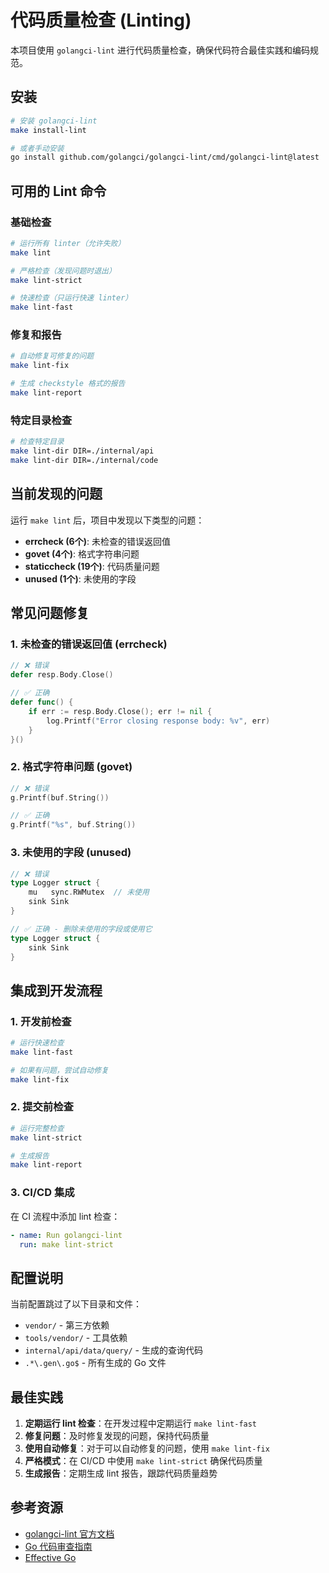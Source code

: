 # 代码质量检查 (Linting)

本项目使用 `golangci-lint` 进行代码质量检查，确保代码符合最佳实践和编码规范。

## 安装

```bash
# 安装 golangci-lint
make install-lint

# 或者手动安装
go install github.com/golangci/golangci-lint/cmd/golangci-lint@latest
```

## 可用的 Lint 命令

### 基础检查

```bash
# 运行所有 linter（允许失败）
make lint

# 严格检查（发现问题时退出）
make lint-strict

# 快速检查（只运行快速 linter）
make lint-fast
```

### 修复和报告

```bash
# 自动修复可修复的问题
make lint-fix

# 生成 checkstyle 格式的报告
make lint-report
```

### 特定目录检查

```bash
# 检查特定目录
make lint-dir DIR=./internal/api
make lint-dir DIR=./internal/code
```

## 当前发现的问题

运行 `make lint` 后，项目中发现以下类型的问题：

- **errcheck (6个)**: 未检查的错误返回值
- **govet (4个)**: 格式字符串问题
- **staticcheck (19个)**: 代码质量问题
- **unused (1个)**: 未使用的字段

## 常见问题修复

### 1. 未检查的错误返回值 (errcheck)

```go
// ❌ 错误
defer resp.Body.Close()

// ✅ 正确
defer func() {
    if err := resp.Body.Close(); err != nil {
        log.Printf("Error closing response body: %v", err)
    }
}()
```

### 2. 格式字符串问题 (govet)

```go
// ❌ 错误
g.Printf(buf.String())

// ✅ 正确
g.Printf("%s", buf.String())
```

### 3. 未使用的字段 (unused)

```go
// ❌ 错误
type Logger struct {
    mu   sync.RWMutex  // 未使用
    sink Sink
}

// ✅ 正确 - 删除未使用的字段或使用它
type Logger struct {
    sink Sink
}
```

## 集成到开发流程

### 1. 开发前检查

```bash
# 运行快速检查
make lint-fast

# 如果有问题，尝试自动修复
make lint-fix
```

### 2. 提交前检查

```bash
# 运行完整检查
make lint-strict

# 生成报告
make lint-report
```

### 3. CI/CD 集成

在 CI 流程中添加 lint 检查：

```yaml
- name: Run golangci-lint
  run: make lint-strict
```

## 配置说明

当前配置跳过了以下目录和文件：

- `vendor/` - 第三方依赖
- `tools/vendor/` - 工具依赖
- `internal/api/data/query/` - 生成的查询代码
- `.*\.gen\.go$` - 所有生成的 Go 文件

## 最佳实践

1. **定期运行 lint 检查**：在开发过程中定期运行 `make lint-fast`
2. **修复问题**：及时修复发现的问题，保持代码质量
3. **使用自动修复**：对于可以自动修复的问题，使用 `make lint-fix`
4. **严格模式**：在 CI/CD 中使用 `make lint-strict` 确保代码质量
5. **生成报告**：定期生成 lint 报告，跟踪代码质量趋势

## 参考资源

- [golangci-lint 官方文档](https://golangci-lint.run/)
- [Go 代码审查指南](https://github.com/golang/go/wiki/CodeReviewComments)
- [Effective Go](https://golang.org/doc/effective_go.html)
